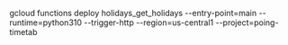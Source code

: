 gcloud functions deploy holidays_get_holidays --entry-point=main --runtime=python310 --trigger-http --region=us-central1 --project=poing-timetab
